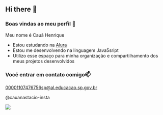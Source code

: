 ## Hi there 👋

### Boas vindas ao meu perfil 💙

Meu nome é Cauã Henrique

- Estou estudando na [Alura](https://www.alura.com.br)
- Estou me desenvolvendo na linguagem Java5sript
- Utilizo esse espaço para minha organização e compartilhamento dos meus projetos desenvolvidos

### Vocẽ entrar em contato comigo📫

00001107476756sp@al.educacao.sp.gov.br

@cauanastacio-insta

![](https://media1.tenor.com/m/e-iOqcm3jhcAAAAC/lana-del-rey-kiss.gif)
